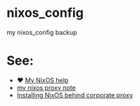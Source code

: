 # nixos_config
my nixos_config backup

# See:
- ❤️ [My NixOS help](https://github.com/AaG7xNnrgbzeyqc5woPS/linux_help/tree/master/NixOS)
- [my nixos proxy note](https://github.com/AaG7xNnrgbzeyqc5woPS/linux_help/blob/master/NixOS/proxy/nixos%20proxy%20setup.md)
- [Installing NixOS behind corporate proxy ](https://gist.github.com/kuznero/dfacede512d5cbec42b6150ba1208063)

